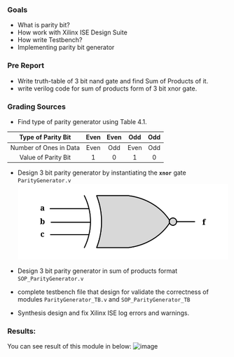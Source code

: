 ### Goals

- What is parity bit?
- How work with Xilinx ISE Design Suite
- How write Testbench?
- Implementing parity bit generator

### Pre Report
- Write truth-table of 3 bit nand gate and find Sum of Products of it.
- write verilog code for sum of products form of 3 bit xnor gate.

### Grading Sources
- Find type of parity generator using Table 4.1.

| Type of Parity Bit     | Even | Even | Odd  | Odd |
|:-:|:-:|:-:|:-:|:-:|
| Number of Ones in Data | Even | Odd  | Even | Odd |
| Value of Parity Bit    |  1   |  0   |  1   |  0  |

- Design 3 bit parity generator by instantiating the **`xnor`** gate `ParityGenerator.v`
![XNOR3](./Results/xnor3.svg)
- Design 3 bit parity generator in sum of products format `SOP_ParityGenerator.v`
- complete  testbench file that design for validate the correctness of modules `ParityGenerator_TB.v` and `SOP_ParityGenerator_TB`

- Synthesis design and fix Xilinx ISE log errors and warnings.


### Results:
You can see result of this module in below:
![image](https://github.com/rezaAdinepour/AUT-Logic-Circuits-Lab/blob/main/Fall%202023/Lab%204/Results/Result.png)
